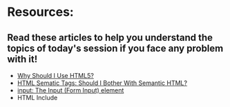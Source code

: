 # Resources:

## Read these articles to help you understand the topics of today's session if you face any problem with it!

- [Why Should I Use HTML5?](https://html.com/html5/)
- [HTML Sematic Tags: Should I Bother With Semantic HTML?](https://www.jungledisk.com/blog/2017/12/04/should-i-bother-with-semantic-html/)
- [input: The Input (Form Input) element](https://developer.mozilla.org/en-US/docs/Web/HTML/Element/input)
- HTML Include
